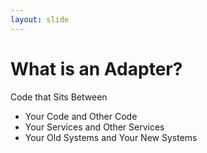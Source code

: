 ```yaml
---
layout: slide
---
```


# What is an Adapter?

Code that Sits Between

* Your Code and Other Code
* Your Services and Other Services
* Your Old Systems and Your New Systems


